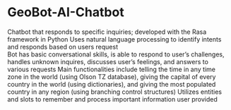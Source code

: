 # GeoBot-AI-Chatbot
Chatbot that responds to specific inquiries; developed with the Rasa framework in Python
Uses natural language processing to identify intents and responds based on users request                                                                                                                   
Bot has basic conversational skills, is able to respond to user’s challenges, handles unknown inquires, discusses user’s feelings, and answers to various requests
Main functionalities include telling the time in any time zone in the world (using Olson TZ database), giving the capital of every country in the world (using dictionaries), and giving the most populated country in any region (using branching control structures)
Utilizes entities and slots to remember and process important information user provided

